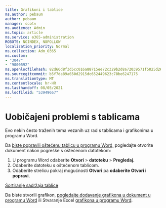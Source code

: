 ```yaml
---
title: Grafikoni i tablice
ms.author: pebaum
author: pebaum
manager: scotv
ms.audience: Admin
ms.topic: article
ms.service: o365-administration
ROBOTS: NOINDEX, NOFOLLOW
localization_priority: Normal
ms.collection: Adm_O365
ms.custom:
- "3047"
- "9000592"
ms.openlocfilehash: 82d66d8f3d5cc016a88715ee72c329b2d8a72039571f5025d267339e9f3126a6
ms.sourcegitcommit: b5f7da89a650d2915dc652449623c78be6247175
ms.translationtype: MT
ms.contentlocale: hr-HR
ms.lasthandoff: 08/05/2021
ms.locfileid: "53949667"
---
```

# <a name="common-issues-with-tables"></a>Uobičajeni problemi s tablicama 

Evo nekih često traženih tema vezanih uz rad s tablicama i grafikonima u programu Word.

Da [biste popravili oštećenu tablicu u programu Word,](https://support.office.com/article/47df9d48-2165-4411-a699-1786ac734bc3) pogledajte otvorite dokument nakon pogreške s oštećenom datotekom:

 1. U programu Word odaberite **Otvori**  >  **datoteku**  >  **Pregledaj**.
 2. Odaberite datoteku s oštećenom tablicom.
 3. Odaberite strelicu pokraj mogućnosti **Otvori** pa **odaberite Otvori i popravi**.

[Sortiranje sadržaja tablice](https://support.office.com/article/F8392477-4613-49CD-ABA6-7C2E48F1D91F)

Da biste stvorili grafikon, [pogledajte dodavanje grafikona u dokument u programu Word](https://support.office.com/article/ff48e3eb-5e04-4368-a39e-20df7c798932) ili Stvaranje Excel [grafikona u programu Word](https://support.office.com/article/11A7D2F0-4487-4A9B-BBC6-D50916CD4A57).